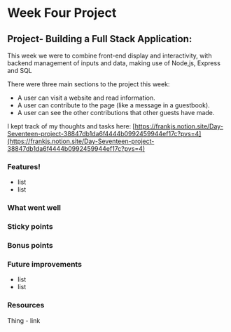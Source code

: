 # Week Four Project

## Project- Building a Full Stack Application: 

This week we were to combine front-end display and interactivity, with backend management of inputs and data, making use of Node,js, Express and SQL

There were three main sections to the project this week:

- A user can visit a website and read information.
- A user can contribute to the page (like a message in a guestbook).
- A user can see the other contributions that other guests have made.

I kept track of my thoughts and tasks here: [https://frankjs.notion.site/Day-Seventeen-project-38847db1da6f4444b0992459944ef17c?pvs=4](https://frankjs.notion.site/Day-Seventeen-project-38847db1da6f4444b0992459944ef17c?pvs=4)

### Features!

- list
- list

### What went well


### Sticky points


### Bonus points


### Future improvements

- list
- list

### Resources

Thing - link
